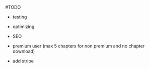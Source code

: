 #TODO

- testing
- optimizing
- SEO

- premium user (max 5 chapters for non premium and no chapter download)
- add stripe
